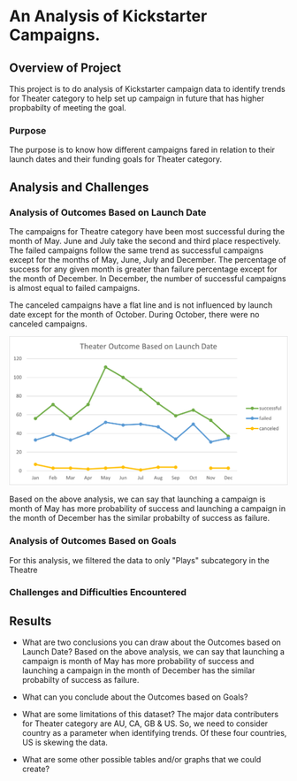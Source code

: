 # An Analysis of Kickstarter Campaigns.

## Overview of Project
This project is to do analysis of Kickstarter campaign data to identify trends for Theater category to help set up campaign in future that has higher propbabilty of meeting the goal.

### Purpose
The purpose is to know how different campaigns fared in relation to their launch dates and their funding goals for Theater category.

## Analysis and Challenges

### Analysis of Outcomes Based on Launch Date

The campaigns for Theatre category have been most successful during the month of May. June and July take the second and third place respectively. The failed campaigns follow the same trend as successful campaigns except for the months of May, June, July and December. The percentage of success for any given month is greater than failure percentage except for the month of December. In December, the number of successful campaigns is almost equal to failed campaigns.

The canceled campaigns have a flat line and is not influenced by launch date except for the month of October. During October, there were no canceled campaigns.

![Graph for Outcome Based on Launch Date](https://github.com/Bhargavi-ng/kickstarter-analysis/blob/main/Resources/Theater_Outcomes_vs_Launch.png)

Based on the above analysis, we can say that launching a campaign is month of May has more probability of success and launching a campaign in the month of December has the similar probabilty of success as failure.

### Analysis of Outcomes Based on Goals
For this analysis, we filtered the data to only "Plays" subcategory in the Theatre 


### Challenges and Difficulties Encountered



## Results

- What are two conclusions you can draw about the Outcomes based on Launch Date?
Based on the above analysis, we can say that launching a campaign is month of May has more probability of success and launching a campaign in the month of December has the similar probabilty of success as failure.

- What can you conclude about the Outcomes based on Goals?


- What are some limitations of this dataset?
The major data contributers for Theater category are AU, CA, GB & US. So, we need to consider country as a parameter when identifying trends.
Of these four countries, US is skewing the data.

- What are some other possible tables and/or graphs that we could create?

